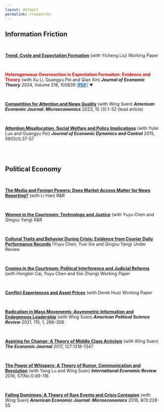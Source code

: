 ```yaml
---
layout: default
permalink: /research/
---
```

## Information Friction
<br>

[**Trend, Cycle and Expectation Formation**](/files/Trend.pdf) (with Yicheng Liu) Working Paper

<br>

**<span style="color: #FF0000;">Heterogeneous Overreaction in Expectation Formation: Evidence and Theory</span>** (with Xu Li, Guangyu Pei and Qian Xin) ***Journal of Economic Theory*** 2024, Volume 218, 105839 [<span style="color: #0066CC;">[**PDF**]</span>](/files/Heterogeneous.pdf) <span class="abstract-toggle">▼</span>

<div class="abstract-content" style="display: none;">
<em>Abstract:</em> Using firm-level earnings forecasts and managerial guidance data, we construct guidance surprises for analysts, i.e., differences between managerial guidance and analysts' initial forecasts. We document new evidence on expectation formation: (i) analysts overreact to managerial guidance and the overreaction is state-dependent, i.e., it is stronger for negative guidance surprises but weaker for surprises that are larger in size; and (ii) forecast revisions are neither symmetric in guidance surprises nor monotonic. We organize these facts with a model where analysts are uncertain about the quality of managerial guidance. We show that a reasonable degree of ambiguity aversion is necessary to account for the documented heterogeneous overreaction pattern.
</div>

<style>
.abstract-toggle {
  cursor: pointer;
  user-select: none;
  font-size: 0.8em;
}

.abstract-content {
  padding: 15px;
  margin-top: 10px;
  background-color: #f8f8f8;
  border-radius: 4px;
}
</style>

<script>
document.addEventListener('DOMContentLoaded', function() {
  const toggle = document.querySelector('.abstract-toggle');
  const content = document.querySelector('.abstract-content');
  
  toggle.addEventListener('click', function() {
    const isHidden = content.style.display === 'none';
    content.style.display = isHidden ? 'block' : 'none';
    toggle.textContent = isHidden ? '▲' : '▼';
  });
});
</script>


<br>


[**​Competition for Attention and News Quality**](/files/Competition.pdf) (with Wing Suen) ***American Economic Journal: Microeconomics*** 2023, 15 (3):1-32 (lead article)

<br>

[**Attention Misallocation, Social Welfare and Policy Implications**](/files/Attention.pdf) (with Yulei Luo and Guangyu Pei)  ***Journal of Economic Dynamics and Control*** 2015, 59(Oct):37-57

<br>
<br>


## Political Economy

<br>

[**The Media and Foreign Powers: Does Market Access Matter for News Reporting?​**](/files/MediaBow.pdf) (with Li Han) R&R

<br>


[**Women in the Courtroom: Technology and Justice​**](/files/Women.pdf) (with Yuyu Chen and Qingxu Yang) R&R

<br>


[**Cultural Traits and Behavior During Crisis: Evidence from Courier Daily Performance Records**](/files/Courier.pdf) (Yuyu Chen, Yuxi Xie and Qingxu Yang) Under Review

<br>

[**Cronies in the Courtroom: Political Interference and Judicial Reforms**](/files/Cronies.pdf) (with Hongbin Cai, Yuyu Chen and Sisi Zhang) Working Paper

<br>

[**Conflict Experiences and Asset Prices**](/files/Conflict.pdf) (with Derek Huo) Working Paper

<br>

[**Radicalism in Mass Movements: Asymmetric Information and Endogenous Leadership**](/files/Radicalism.pdf) ​(with Wing Suen) ***American Political Science Review*** 2021, 115, 1, 286-306

<br>

[**Aspiring for Change: A Theory of Middle Class Activism**](/files/Aspiring.pdf) (with Wing Suen)  ***The Economic Journal*** 2017, 127:1318-1347

<br>

[**The Power of Whispers: A Theory of Rumor, Communication and Revolution**](/files/Thepower.pdf) (with Yang Lu and Wing Suen) ***International Economic Review*** 2016, 57(No.1):89-116

<br>

[**Falling ﻿Dominoes﻿: A Theory of Rare Events and Crisis Contagion**](/files/Falling.pdf) (with Wing Suen)  ***American Economic Journal: Microeconomics*** 2016, 8(1):228-55

